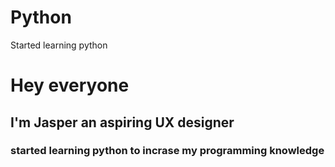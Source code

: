 # Python
Started learning python
<h1> Hey everyone </h1>
<h2> I'm Jasper an aspiring UX designer </h2>
<h3>started learning python to incrase my programming knowledge </h3>
